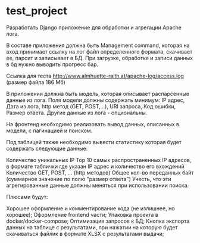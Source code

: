 # test_project
Разработать Django приложение для обработки и агрегации Apache лога.

В составе приложения должна быть Management command, которая на вход принимает ссылку на лог файл определенного формата, скачивает ее, парсит и записывает в БД. При загрузке, обработке и записи данных в бд нужно выводить прогресс бар.

Ссылка для теста http://www.almhuette-raith.at/apache-log/access.log (размер файла 186 Мб)

В приложении должна быть модель, которая описывает распарсенные данные из лога. Поля модели должны содержать минимум: IP адрес, Дата из лога, http метод (GET, POST,...), URI запроса, Код ошибки, Размер ответа. Другие данные из лога - опциональны.

На фронтенд необходимо реализовать вывод данных, описанных в модели, с пагинацией и поиском.

Под таблицей также необходимо вывести статистику которая будет содержать следующие данные:

Количество уникальных IP
Top 10 самых распространенных IP адресов, в формате таблички где указан IP адрес и количество его вхождений
Количество GET, POST, ... (http методов)
Общее кол-во переданных байт (суммарное значение по полю "размер ответа")
Учесть, что эти агрегированные данные должны меняться при использовании поиска.

Плюсами будут:

Хорошее оформление и комментирование кода (не излишнее, но хорошее);
Оформление frontend части;
Упаковка проекта в docker/docker-compose;
Оптимизация запросов к БД;
Кнопка экспорта данных на таблице с результатами, при нажатии на которую будет скачиваться файлик в формате XLSX с результатами выдачи;
